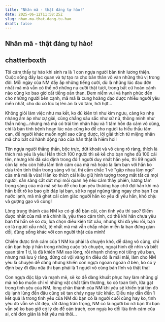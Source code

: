 ```yaml
---
title: "Nhân mã - thật đáng tự hào!"
date: 2025-06-12T11:58:25Z
slug: nhan-ma-that-dang-tu-hao
draft: false
---
```


## Nhân mã - thật đáng tự hào!

## chatterboxth

Tôi cảm thấy tự hào khi sinh ra là 1 con ngựa người bản tính lương thiện. Cuộc sống đầy lạc quan và tự tạo ra cho bản thân vô vàn những thú vị trong đời. Mỗi ngày của NM đầy ắp những tiếng cười, dù là những lúc đau đớn nhất mã mã vẫn có thể nở những nụ cười thật tươi, trong bất cứ hoàn cảnh nào cũng ko bao giờ cất tiếng oán than. 
Đem niềm vui và hạnh phúc đến cho những người bên cạnh, mã mã là cung hoàng đạo được nhiều người yêu mến nhất, cho dù có lúc bị lên án là vô tâm, hời hợt...
 
Không giỏi làm việc như ma kết, ko đủ kiên trì như kim ngưu, càng ko nhẹ nhàng ấm áp như cự giải, cũng chẳng sâu sắc như xử nữ, thông minh như thần nông...nhưng mã mã có trái tim nhân hậu và 1 tâm hồn đa cảm vô cùng, chỉ là bản tính bệnh hoạn lúc nào cũng ko để cho người ta hiểu thấu tâm can, để người khác muốn nghĩ sao cũng được, lời giải thích từ miệng nhân mã cho bất cứ hành động nào của hắn thật là hiếm hoi!
 
Tên ngựa người thẳng thắn, bộc trực, dứt khoát và vô cùng rõ ràng, thích là thích mà yêu là yêu! Hắn thích 100 người thì sẽ kể cho bạn nghe đủ 100 cái tên, nhưng khi đã xác định trong đó 1 người duy nhất hắn yêu, thì 99 người còn lại nếu còn hiểu lầm tình cảm của mã mã hoặc là làm bạn với hắn ko dựa trên tinh thần trong sáng vô tư, thì cầm chắc 1  vé "gặp nhau làm ngơ" của mã mã là vừa! Hắn ko thích cái kiểu giữ hình tượng trong mắt tất cả mọi người, sẵn sàng cắt đứt mọi mối quan hệ nếu cảm thấy phiền, lương tâm trong sáng của mã mã sẽ ko để cho bạn yêu thương hay chờ đợi hắn khi mà hắn biết rõ ko bao giờ đáp lại bạn, sẽ ko ngại ngùng tặng ngay cho bạn 1 ca nước lạnh, mã mã ghét cái cảm giác người hắn ko yêu đi yêu hắn, khó chịu và gượng gạo vô cùng!
 
Lòng trung thành của NM ko có gì để bàn cãi, còn tình yêu thì sao? Điểm được nhất của mã mã chính là, yêu theo cảm tính, có thể khi hắn chưa yêu bạn thì hắn sẽ so đo, lựa chọn điều kiện tốt xấu, nhưng khi đã yêu rồi, bạn có là người xấu nhất, tệ nhất mã mã vẫn chấp nhận miễn là bạn đừng gian dối, đừng sống khác với con người thật của mình!
 
Chiếm được tình cảm của 1 NM ko phải là chuyện khó, dễ dàng vô cùng, chỉ cần bạn hợp ý hắn trong những cuộc trò chuyện, ngoại hình dễ nhìn và biết quan tâm 1 tí, là đã khiến NM xao lòng, rồi nhanh chóng nói tiếng yêu bạn, nhưng mà lưu ý rằng, đừng có vội vàng tin điều đó là mãi mãi, làm cho NM yêu là chuyện dễ dàng nhưng khiến con ngựa ngoan ngoãn ở bên, ko có ý định bay đi đâu nữa thì bạn phải là 1 người vô cùng bản lĩnh và thật thà!
 
Con ngựa độc lập và mạnh mẽ, sẽ ko dễ dàng khuất phục hay làm những gì mà nó ko muốn chỉ vì những vật chất tầm thường, ko có toan tình, lừa gạt trong tình yêu của NM, lòng chân thành của  NM khi yêu sẽ khiến trái tim đó dù lạnh lùng đến đâu cũng sẽ tan chảy ngay tức khắc. Điều này dẫn đến 1 kết quả là trong tình yêu của NM dù bạn có là người cuối cùng hay ko, tình yêu đó vẫn sẽ rất đẹp, rất đáng trân trọng, NM có là người bỏ rơi bạn thì bạn vẫn sẽ ko bao giờ có lý do để oán trách, con ngựa ko dối lừa tình cảm của ai, chỉ đơn giản là hết yêu mà thôi...